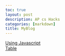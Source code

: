 ```yaml
---
toc: true
layout: post
description: AP cs Hacks
categories: [markdown]
title: MyBlog
---
```

[Using Javascript](https://jw95z.github.io/JeongWooLee/week5/2022/09/21/javascript.html)\
[Table](https://jw95z.github.io/JeongWooLee/markdown/2022/09/26/javatable.html)